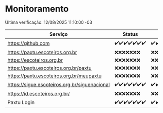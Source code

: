 # Monitoramento

Última verificação: 12/08/2025 11:10:00 -03

|Serviço|Status|Últimas 24h|
|---|---|---|
|https://github.com|<span title="2025-08-05: OK=22">✔️</span><span title="2025-08-06: OK=22">✔️</span><span title="2025-08-07: OK=22">✔️</span><span title="2025-08-08: OK=22">✔️</span><span title="2025-08-09: OK=23">✔️</span><span title="2025-08-10: OK=22">✔️</span><span title="2025-08-11: OK=12">✔️</span>|<span title="11/08/2025 11:12:00 -03 : 200">✔️</span><span title="11/08/2025 12:11:00 -03 : 200">✔️</span><span title="11/08/2025 13:12:00 -03 : 200">✔️</span><span title="11/08/2025 14:12:00 -03 : 200">✔️</span><span title="11/08/2025 15:14:00 -03 : 200">✔️</span><span title="11/08/2025 16:10:00 -03 : 200">✔️</span><span title="11/08/2025 17:11:00 -03 : 200">✔️</span><span title="11/08/2025 18:09:00 -03 : 200">✔️</span><span title="11/08/2025 19:09:00 -03 : 200">✔️</span><span title="11/08/2025 20:09:00 -03 : 200">✔️</span><span title="11/08/2025 21:49:00 -03 : 200">✔️</span><span title="11/08/2025 23:40:00 -03 : 200">✔️</span><span title="12/08/2025 00:42:00 -03 : 200">✔️</span><span title="12/08/2025 01:18:00 -03 : 200">✔️</span><span title="12/08/2025 02:10:00 -03 : 200">✔️</span><span title="12/08/2025 03:15:00 -03 : 200">✔️</span><span title="12/08/2025 04:11:00 -03 : 200">✔️</span><span title="12/08/2025 05:14:00 -03 : 200">✔️</span><span title="12/08/2025 06:12:00 -03 : 200">✔️</span><span title="12/08/2025 07:10:00 -03 : 200">✔️</span><span title="12/08/2025 08:08:00 -03 : 200">✔️</span><span title="12/08/2025 09:18:00 -03 : 200">✔️</span><span title="12/08/2025 10:27:00 -03 : 200">✔️</span><span title="12/08/2025 11:10:00 -03 : 200">✔️</span>|
|https://paxtu.escoteiros.org.br|<span title="2025-08-05: Falhas=22">❌</span><span title="2025-08-06: Falhas=22">❌</span><span title="2025-08-07: Falhas=22">❌</span><span title="2025-08-08: Falhas=22">❌</span><span title="2025-08-09: Falhas=23">❌</span><span title="2025-08-10: Falhas=22">❌</span><span title="2025-08-11: Falhas=12">❌</span>|<span title="11/08/2025 11:12:00 -03 : 403">❌</span><span title="11/08/2025 12:11:00 -03 : 403">❌</span><span title="11/08/2025 13:12:00 -03 : 403">❌</span><span title="11/08/2025 14:12:00 -03 : 403">❌</span><span title="11/08/2025 15:14:00 -03 : 403">❌</span><span title="11/08/2025 16:10:00 -03 : 403">❌</span><span title="11/08/2025 17:11:00 -03 : 403">❌</span><span title="11/08/2025 18:09:00 -03 : 403">❌</span><span title="11/08/2025 19:09:00 -03 : 403">❌</span><span title="11/08/2025 20:09:00 -03 : 403">❌</span><span title="11/08/2025 21:49:00 -03 : 403">❌</span><span title="11/08/2025 23:40:00 -03 : 403">❌</span><span title="12/08/2025 00:42:00 -03 : 403">❌</span><span title="12/08/2025 01:18:00 -03 : 403">❌</span><span title="12/08/2025 02:10:00 -03 : 403">❌</span><span title="12/08/2025 03:15:00 -03 : 403">❌</span><span title="12/08/2025 04:11:00 -03 : 403">❌</span><span title="12/08/2025 05:14:00 -03 : 403">❌</span><span title="12/08/2025 06:12:00 -03 : 403">❌</span><span title="12/08/2025 07:10:00 -03 : 403">❌</span><span title="12/08/2025 08:08:00 -03 : 403">❌</span><span title="12/08/2025 09:18:00 -03 : 403">❌</span><span title="12/08/2025 10:27:00 -03 : 403">❌</span><span title="12/08/2025 11:10:00 -03 : 403">❌</span>|
|https://escoteiros.org.br|<span title="2025-08-05: Falhas=22">❌</span><span title="2025-08-06: Falhas=22">❌</span><span title="2025-08-07: Falhas=22">❌</span><span title="2025-08-08: Falhas=22">❌</span><span title="2025-08-09: Falhas=23">❌</span><span title="2025-08-10: Falhas=22">❌</span><span title="2025-08-11: Falhas=12">❌</span>|<span title="11/08/2025 11:12:00 -03 : 403">❌</span><span title="11/08/2025 12:11:00 -03 : 403">❌</span><span title="11/08/2025 13:12:00 -03 : 403">❌</span><span title="11/08/2025 14:12:00 -03 : 403">❌</span><span title="11/08/2025 15:14:00 -03 : 403">❌</span><span title="11/08/2025 16:10:00 -03 : 403">❌</span><span title="11/08/2025 17:11:00 -03 : 403">❌</span><span title="11/08/2025 18:09:00 -03 : 403">❌</span><span title="11/08/2025 19:09:00 -03 : 403">❌</span><span title="11/08/2025 20:09:00 -03 : 403">❌</span><span title="11/08/2025 21:49:00 -03 : 403">❌</span><span title="11/08/2025 23:40:00 -03 : 403">❌</span><span title="12/08/2025 00:42:00 -03 : 403">❌</span><span title="12/08/2025 01:18:00 -03 : 403">❌</span><span title="12/08/2025 02:10:00 -03 : 403">❌</span><span title="12/08/2025 03:15:00 -03 : 403">❌</span><span title="12/08/2025 04:11:00 -03 : 403">❌</span><span title="12/08/2025 05:14:00 -03 : 403">❌</span><span title="12/08/2025 06:12:00 -03 : 403">❌</span><span title="12/08/2025 07:10:00 -03 : 403">❌</span><span title="12/08/2025 08:08:00 -03 : 403">❌</span><span title="12/08/2025 09:18:00 -03 : 403">❌</span><span title="12/08/2025 10:27:00 -03 : 403">❌</span><span title="12/08/2025 11:10:00 -03 : 403">❌</span>|
|https://paxtu.escoteiros.org.br/paxtu|<span title="2025-08-05: Falhas=22">❌</span><span title="2025-08-06: Falhas=22">❌</span><span title="2025-08-07: Falhas=22">❌</span><span title="2025-08-08: Falhas=22">❌</span><span title="2025-08-09: Falhas=23">❌</span><span title="2025-08-10: Falhas=22">❌</span><span title="2025-08-11: Falhas=12">❌</span>|<span title="11/08/2025 11:12:00 -03 : 403">❌</span><span title="11/08/2025 12:11:00 -03 : 403">❌</span><span title="11/08/2025 13:12:00 -03 : 403">❌</span><span title="11/08/2025 14:12:00 -03 : 403">❌</span><span title="11/08/2025 15:14:00 -03 : 403">❌</span><span title="11/08/2025 16:10:00 -03 : 403">❌</span><span title="11/08/2025 17:11:00 -03 : 403">❌</span><span title="11/08/2025 18:09:00 -03 : 403">❌</span><span title="11/08/2025 19:09:00 -03 : 403">❌</span><span title="11/08/2025 20:09:00 -03 : 403">❌</span><span title="11/08/2025 21:49:00 -03 : 403">❌</span><span title="11/08/2025 23:40:00 -03 : 403">❌</span><span title="12/08/2025 00:42:00 -03 : 403">❌</span><span title="12/08/2025 01:18:00 -03 : 403">❌</span><span title="12/08/2025 02:10:00 -03 : 403">❌</span><span title="12/08/2025 03:15:00 -03 : 403">❌</span><span title="12/08/2025 04:11:00 -03 : 403">❌</span><span title="12/08/2025 05:14:00 -03 : 403">❌</span><span title="12/08/2025 06:12:00 -03 : 403">❌</span><span title="12/08/2025 07:10:00 -03 : 403">❌</span><span title="12/08/2025 08:08:00 -03 : 403">❌</span><span title="12/08/2025 09:18:00 -03 : 403">❌</span><span title="12/08/2025 10:27:00 -03 : 403">❌</span><span title="12/08/2025 11:10:00 -03 : 403">❌</span>|
|https://paxtu.escoteiros.org.br/meupaxtu|<span title="2025-08-05: Falhas=22">❌</span><span title="2025-08-06: Falhas=22">❌</span><span title="2025-08-07: Falhas=22">❌</span><span title="2025-08-08: Falhas=22">❌</span><span title="2025-08-09: Falhas=23">❌</span><span title="2025-08-10: Falhas=22">❌</span><span title="2025-08-11: Falhas=12">❌</span>|<span title="11/08/2025 11:12:00 -03 : 403">❌</span><span title="11/08/2025 12:11:00 -03 : 403">❌</span><span title="11/08/2025 13:12:00 -03 : 403">❌</span><span title="11/08/2025 14:12:00 -03 : 403">❌</span><span title="11/08/2025 15:14:00 -03 : 403">❌</span><span title="11/08/2025 16:10:00 -03 : 403">❌</span><span title="11/08/2025 17:11:00 -03 : 403">❌</span><span title="11/08/2025 18:09:00 -03 : 403">❌</span><span title="11/08/2025 19:09:00 -03 : 403">❌</span><span title="11/08/2025 20:09:00 -03 : 403">❌</span><span title="11/08/2025 21:49:00 -03 : 403">❌</span><span title="11/08/2025 23:40:00 -03 : 403">❌</span><span title="12/08/2025 00:42:00 -03 : 403">❌</span><span title="12/08/2025 01:18:00 -03 : 403">❌</span><span title="12/08/2025 02:10:00 -03 : 403">❌</span><span title="12/08/2025 03:15:00 -03 : 403">❌</span><span title="12/08/2025 04:11:00 -03 : 403">❌</span><span title="12/08/2025 05:14:00 -03 : 403">❌</span><span title="12/08/2025 06:12:00 -03 : 403">❌</span><span title="12/08/2025 07:10:00 -03 : 403">❌</span><span title="12/08/2025 08:08:00 -03 : 403">❌</span><span title="12/08/2025 09:18:00 -03 : 403">❌</span><span title="12/08/2025 10:27:00 -03 : 403">❌</span><span title="12/08/2025 11:10:00 -03 : 403">❌</span>|
|https://sigue.escoteiros.org.br/siguenacional|<span title="2025-08-05: OK=22">✔️</span><span title="2025-08-06: OK=22">✔️</span><span title="2025-08-07: OK=22">✔️</span><span title="2025-08-08: OK=22">✔️</span><span title="2025-08-09: OK=23">✔️</span><span title="2025-08-10: OK=22">✔️</span><span title="2025-08-11: OK=12">✔️</span>|<span title="11/08/2025 11:12:00 -03 : 200">✔️</span><span title="11/08/2025 12:11:00 -03 : 200">✔️</span><span title="11/08/2025 13:12:00 -03 : 200">✔️</span><span title="11/08/2025 14:12:00 -03 : 200">✔️</span><span title="11/08/2025 15:14:00 -03 : 200">✔️</span><span title="11/08/2025 16:10:00 -03 : 200">✔️</span><span title="11/08/2025 17:11:00 -03 : 200">✔️</span><span title="11/08/2025 18:09:00 -03 : 200">✔️</span><span title="11/08/2025 19:09:00 -03 : 200">✔️</span><span title="11/08/2025 20:09:00 -03 : 200">✔️</span><span title="11/08/2025 21:49:00 -03 : 200">✔️</span><span title="11/08/2025 23:40:00 -03 : 200">✔️</span><span title="12/08/2025 00:42:00 -03 : 200">✔️</span><span title="12/08/2025 01:18:00 -03 : 200">✔️</span><span title="12/08/2025 02:10:00 -03 : 200">✔️</span><span title="12/08/2025 03:15:00 -03 : 200">✔️</span><span title="12/08/2025 04:11:00 -03 : 200">✔️</span><span title="12/08/2025 05:14:00 -03 : 200">✔️</span><span title="12/08/2025 06:12:00 -03 : 200">✔️</span><span title="12/08/2025 07:10:00 -03 : 200">✔️</span><span title="12/08/2025 08:08:00 -03 : 200">✔️</span><span title="12/08/2025 09:18:00 -03 : 200">✔️</span><span title="12/08/2025 10:27:00 -03 : 200">✔️</span><span title="12/08/2025 11:10:00 -03 : 200">✔️</span>|
|https://id.escoteiros.org.br/|<span title="2025-08-05: Falhas=22">❌</span><span title="2025-08-06: Falhas=22">❌</span><span title="2025-08-07: Falhas=22">❌</span><span title="2025-08-08: Falhas=22">❌</span><span title="2025-08-09: Falhas=23">❌</span><span title="2025-08-10: Falhas=22">❌</span><span title="2025-08-11: Falhas=12">❌</span>|<span title="11/08/2025 11:12:00 -03 : 403">❌</span><span title="11/08/2025 12:11:00 -03 : 403">❌</span><span title="11/08/2025 13:12:00 -03 : 403">❌</span><span title="11/08/2025 14:12:00 -03 : 403">❌</span><span title="11/08/2025 15:14:00 -03 : 403">❌</span><span title="11/08/2025 16:10:00 -03 : 403">❌</span><span title="11/08/2025 17:11:00 -03 : 403">❌</span><span title="11/08/2025 18:09:00 -03 : 403">❌</span><span title="11/08/2025 19:09:00 -03 : 403">❌</span><span title="11/08/2025 20:09:00 -03 : 403">❌</span><span title="11/08/2025 21:49:00 -03 : 403">❌</span><span title="11/08/2025 23:40:00 -03 : 403">❌</span><span title="12/08/2025 00:42:00 -03 : 403">❌</span><span title="12/08/2025 01:18:00 -03 : 403">❌</span><span title="12/08/2025 02:10:00 -03 : 403">❌</span><span title="12/08/2025 03:15:00 -03 : 403">❌</span><span title="12/08/2025 04:11:00 -03 : 403">❌</span><span title="12/08/2025 05:14:00 -03 : 403">❌</span><span title="12/08/2025 06:12:00 -03 : 403">❌</span><span title="12/08/2025 07:10:00 -03 : 403">❌</span><span title="12/08/2025 08:08:00 -03 : 403">❌</span><span title="12/08/2025 09:18:00 -03 : 403">❌</span><span title="12/08/2025 10:27:00 -03 : 403">❌</span><span title="12/08/2025 11:10:00 -03 : 403">❌</span>|
|Paxtu Login|<span title="2025-08-05: OK=22">✔️</span><span title="2025-08-06: OK=22">✔️</span><span title="2025-08-07: OK=22">✔️</span><span title="2025-08-08: OK=22">✔️</span><span title="2025-08-09: OK=23">✔️</span><span title="2025-08-10: OK=22">✔️</span><span title="2025-08-11: OK=12">✔️</span>|<span title="11/08/2025 11:12:00 -03 : 200">✔️</span><span title="11/08/2025 12:11:00 -03 : 200">✔️</span><span title="11/08/2025 13:12:00 -03 : 200">✔️</span><span title="11/08/2025 14:12:00 -03 : 200">✔️</span><span title="11/08/2025 15:14:00 -03 : 200">✔️</span><span title="11/08/2025 16:10:00 -03 : 200">✔️</span><span title="11/08/2025 17:11:00 -03 : 200">✔️</span><span title="11/08/2025 18:09:00 -03 : 200">✔️</span><span title="11/08/2025 19:09:00 -03 : 200">✔️</span><span title="11/08/2025 20:09:00 -03 : 200">✔️</span><span title="11/08/2025 21:49:00 -03 : 200">✔️</span><span title="11/08/2025 23:40:00 -03 : 200">✔️</span><span title="12/08/2025 00:42:00 -03 : 200">✔️</span><span title="12/08/2025 01:18:00 -03 : 200">✔️</span><span title="12/08/2025 02:10:00 -03 : 200">✔️</span><span title="12/08/2025 03:15:00 -03 : 200">✔️</span><span title="12/08/2025 04:11:00 -03 : 200">✔️</span><span title="12/08/2025 05:14:00 -03 : 200">✔️</span><span title="12/08/2025 06:12:00 -03 : 200">✔️</span><span title="12/08/2025 07:10:00 -03 : 200">✔️</span><span title="12/08/2025 08:08:00 -03 : 200">✔️</span><span title="12/08/2025 09:18:00 -03 : 200">✔️</span><span title="12/08/2025 10:27:00 -03 : 200">✔️</span><span title="12/08/2025 11:10:00 -03 : 200">✔️</span>|
